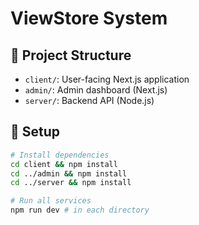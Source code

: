 # ViewStore System

## 📂 Project Structure
- `client/`: User-facing Next.js application
- `admin/`: Admin dashboard (Next.js)
- `server/`: Backend API (Node.js)

## 🚀 Setup
```bash
# Install dependencies
cd client && npm install
cd ../admin && npm install
cd ../server && npm install

# Run all services
npm run dev # in each directory